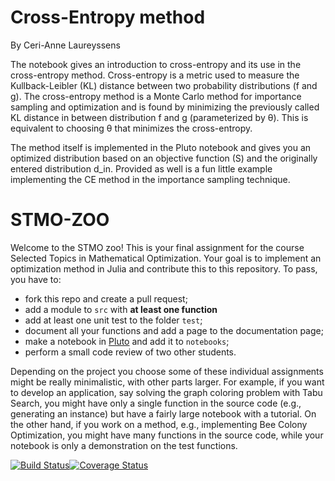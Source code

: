 # Cross-Entropy method
By Ceri-Anne Laureyssens

The notebook gives an introduction to cross-entropy and its use in the cross-entropy method. Cross-entropy is a metric used to measure the Kullback-Leibler (KL) distance between two probability distributions (f and g). The cross-entropy method is a Monte Carlo method for importance sampling and optimization and is found by minimizing the previously called KL distance in between distribution f and g (parameterized by θ). This is equivalent to choosing θ that minimizes the cross-entropy.

The method itself is implemented in the Pluto notebook and gives you an optimized distribution based on an objective function (S) and the originally entered distribution d_in. Provided as well is a fun little example implementing the CE method in the importance sampling technique.

# STMO-ZOO

Welcome to the STMO zoo! This is your final assignment for the course Selected Topics in Mathematical Optimization. Your goal is to implement an optimization method in Julia and contribute this to this repository. To pass, you have to:

- fork this repo and create a pull request;
- add a module to `src` with **at least one function**
- add at least one unit test to the folder `test`;
- document all your functions and add a page to the documentation page;
- make a notebook in [Pluto](https://github.com/fonsp/Pluto.jl) and add it to `notebooks`;
- perform a small code review of two other students.

Depending on the project you choose some of these individual assignments might be really minimalistic, with other parts larger. For example, if you want to develop an application, say solving the graph coloring problem with Tabu Search, you might have only a single function in the source code (e.g., generating an instance) but have a fairly large notebook with a tutorial. On the other hand, if you work on a method, e.g., implementing Bee Colony Optimization, you might have many functions in the source code, while your notebook is only a demonstration on the test functions. 

[![Build Status](https://travis-ci.org/MichielStock/STMOZOO.svg?branch=master)](https://travis-ci.org/MichielStock/STMOZOO)[![Coverage Status](https://coveralls.io/repos/github/MichielStock/STMOZOO/badge.svg?branch=master)](https://coveralls.io/github/MichielStock/STMOZOO?branch=master)
